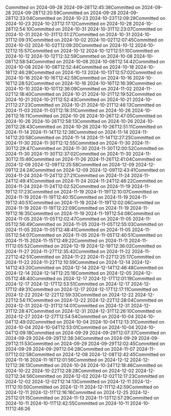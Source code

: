 Committed on 2024-09-28 2024-09-28T12:45:38Committed on 2024-09-28 2024-09-28T12:20:59Committed on 2024-09-28 2024-09-28T12:33:04Committed on 2024-10-23 2024-10-23T12:09:29Committed on 2024-10-23 2024-10-23T12:17:12Committed on 2024-10-28 2024-10-28T12:54:10Committed on 2024-10-31 2024-10-31T12:23:07Committed on 2024-10-31 2024-10-31T12:51:27Committed on 2024-10-31 2024-10-31T12:09:31Committed on 2024-10-02 2024-10-02T12:07:45Committed on 2024-10-02 2024-10-02T12:09:20Committed on 2024-10-12 2024-10-12T12:15:57Committed on 2024-10-12 2024-10-12T12:51:10Committed on 2024-10-12 2024-10-12T12:32:59Committed on 2024-10-08 2024-10-08T12:58:54Committed on 2024-10-08 2024-10-08T12:14:42Committed on 2024-10-08 2024-10-08T12:52:44Committed on 2024-10-18 2024-10-18T12:46:28Committed on 2024-10-13 2024-10-13T12:57:02Committed on 2024-10-16 2024-10-16T12:42:59Committed on 2024-10-16 2024-10-16T12:28:52Committed on 2024-10-16 2024-10-16T12:16:39Committed on 2024-10-10 2024-10-10T12:36:09Committed on 2024-11-02 2024-11-02T12:18:40Committed on 2024-10-21 2024-10-21T12:19:52Committed on 2024-10-21 2024-10-21T12:52:43Committed on 2024-10-21 2024-10-21T12:27:23Committed on 2024-10-21 2024-10-21T12:46:13Committed on 2024-11-03 2024-11-03T12:18:31Committed on 2024-10-26 2024-10-26T12:16:11Committed on 2024-10-26 2024-10-26T12:47:05Committed on 2024-10-26 2024-10-26T12:58:13Committed on 2024-10-26 2024-10-26T12:28:43Committed on 2024-10-26 2024-10-26T12:51:11Committed on 2024-11-14 2024-11-14T12:12:38Committed on 2024-11-14 2024-11-14T12:20:58Committed on 2024-11-14 2024-11-14T12:27:25Committed on 2024-11-30 2024-11-30T12:12:55Committed on 2024-11-30 2024-11-30T12:29:47Committed on 2024-11-30 2024-11-30T12:00:52Committed on 2024-11-30 2024-11-30T12:37:02Committed on 2024-11-30 2024-11-30T12:15:46Committed on 2024-11-26 2024-11-26T12:41:04Committed on 2024-12-09 2024-12-09T12:25:58Committed on 2024-12-09 2024-12-09T12:24:24Committed on 2024-12-09 2024-12-09T12:43:41Committed on 2024-11-24 2024-11-24T12:27:21Committed on 2024-11-24 2024-11-24T12:49:41Committed on 2024-11-24 2024-11-24T12:48:22Committed on 2024-11-24 2024-11-24T12:02:52Committed on 2024-11-19 2024-11-19T12:17:23Committed on 2024-11-19 2024-11-19T12:10:07Committed on 2024-11-19 2024-11-19T12:40:15Committed on 2024-11-19 2024-11-19T12:40:51Committed on 2024-11-19 2024-11-19T12:02:06Committed on 2024-11-19 2024-11-19T12:22:09Committed on 2024-11-19 2024-11-19T12:16:35Committed on 2024-11-19 2024-11-19T12:54:08Committed on 2024-11-05 2024-11-05T12:02:47Committed on 2024-11-05 2024-11-05T12:56:49Committed on 2024-11-05 2024-11-05T12:55:03Committed on 2024-11-05 2024-11-05T12:48:41Committed on 2024-11-05 2024-11-05T12:54:07Committed on 2024-11-05 2024-11-05T12:40:51Committed on 2024-11-15 2024-11-15T12:49:22Committed on 2024-11-11 2024-11-11T12:05:52Committed on 2024-12-19 2024-12-19T12:36:02Committed on 2024-11-27 2024-11-27T12:35:42Committed on 2024-11-22 2024-11-22T12:42:51Committed on 2024-11-22 2024-11-22T12:25:17Committed on 2024-11-22 2024-11-22T12:10:59Committed on 2024-12-14 2024-12-14T12:43:20Committed on 2024-12-14 2024-12-14T12:46:48Committed on 2024-12-14 2024-12-14T12:25:16Committed on 2024-12-05 2024-12-05T12:48:40Committed on 2024-12-17 2024-12-17T12:01:19Committed on 2024-12-17 2024-12-17T12:53:51Committed on 2024-12-17 2024-12-17T12:49:31Committed on 2024-12-17 2024-12-17T12:17:11Committed on 2024-12-22 2024-12-22T12:59:33Committed on 2024-12-22 2024-12-22T12:54:11Committed on 2024-12-22 2024-12-22T12:28:04Committed on 2024-12-31 2024-12-31T12:14:01Committed on 2024-12-31 2024-12-31T12:28:47Committed on 2024-12-31 2024-12-31T12:26:10Committed on 2024-12-27 2024-12-27T12:54:54Committed on 2024-10-04 2024-10-04T12:49:02Committed on 2024-10-04 2024-10-04T12:13:31Committed on 2024-10-04 2024-10-04T12:53:01Committed on 2024-10-04 2024-10-04T12:09:18Committed on 2024-09-29 2024-09-29T12:07:37Committed on 2024-09-29 2024-09-29T12:38:34Committed on 2024-09-29 2024-09-29T12:11:53Committed on 2024-09-29 2024-09-29T12:02:45Committed on 2024-09-29 2024-09-29T12:04:28Committed on 2024-11-07 2024-11-07T12:02:58Committed on 2024-12-08 2024-12-08T12:42:45Committed on 2024-11-16 2024-11-16T12:01:56Committed on 2024-12-12 2024-12-12T12:36:13Committed on 2024-10-24 2024-10-24T12:18:46Committed on 2024-10-22 2024-10-22T12:28:28Committed on 2024-12-02 2024-12-02T12:34:56Committed on 2024-12-02 2024-12-02T12:17:23Committed on 2024-12-02 2024-12-02T12:14:13Committed on 2024-12-11 2024-12-11T12:10:50Committed on 2024-12-11 2024-12-11T12:42:59Committed on 2024-12-11 2024-12-11T12:16:16Committed on 2024-12-25 2024-12-25T12:01:15Committed on 2024-11-13 2024-11-13T12:57:29Committed on 2024-10-11 2024-10-11T12:42:55Committed on 2024-10-11 2024-10-11T12:46:26